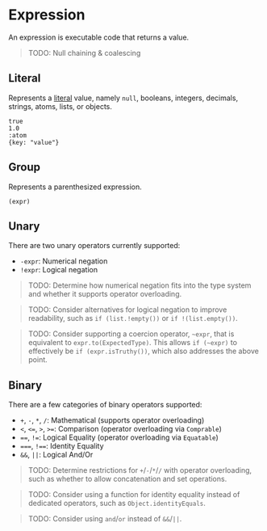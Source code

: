# Expression

An expression is executable code that returns a value.

> TODO: Null chaining & coalescing 

## Literal

Represents a [literal](Literals.md) value, namely `null`, booleans, integers,
decimals, strings, atoms, lists, or objects.

```
true
1.0
:atom
{key: "value"}
```

## Group

Represents a parenthesized expression.

```
(expr)
```

## Unary

There are two unary operators currently supported:

 - `-expr`: Numerical negation
 - `!expr`: Logical negation

> TODO: Determine how numerical negation fits into the type system and whether
> it supports operator overloading.

> TODO: Consider alternatives for logical negation to improve readability, such
> as `if (list.!empty())` or `if !(list.empty())`.

> TODO: Consider supporting a coercion operator, `~expr`, that is equivalent to
> `expr.to(ExpectedType)`. This allows `if (~expr)` to effectively be
> `if (expr.isTruthy())`, which also addresses the above point.

## Binary

There are a few categories of binary operators supported:

 - `+`, `-`, `*`, `/`: Mathematical (supports operator overloading)
 - `<`, `<=`, `>`, `>=`: Comparison (operator overloading via `Comprable`)
 - `==`, `!=`: Logical Equality (operator overloading via `Equatable`)
 - `===`, `!==`: Identity Equality
 - `&&`, `||`: Logical And/Or

> TODO: Determine restrictions for `+`/`-`/`*`/`/` with operator overloading,
> such as whether to allow concatenation and set operations.

> TODO: Consider using a function for identity equality instead of dedicated
> operators, such as `Object.identityEquals`.

> TODO: Consider using `and`/`or` instead of `&&`/`||`. 
